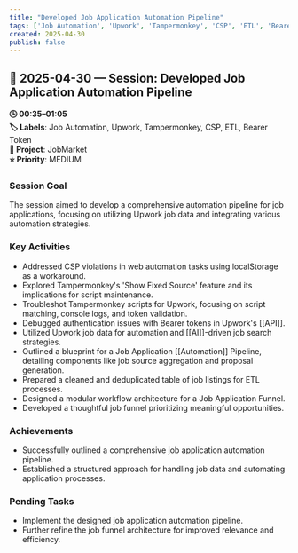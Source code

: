 ```yaml
---
title: "Developed Job Application Automation Pipeline"
tags: ['Job Automation', 'Upwork', 'Tampermonkey', 'CSP', 'ETL', 'Bearer Token']
created: 2025-04-30
publish: false
---
```


## 📅 2025-04-30 — Session: Developed Job Application Automation Pipeline

**🕒 00:35–01:05**  
**🏷️ Labels**: Job Automation, Upwork, Tampermonkey, CSP, ETL, Bearer Token  
**📂 Project**: JobMarket  
**⭐ Priority**: MEDIUM  


### Session Goal
The session aimed to develop a comprehensive automation pipeline for job applications, focusing on utilizing Upwork job data and integrating various automation strategies.

### Key Activities
- Addressed CSP violations in web automation tasks using localStorage as a workaround.
- Explored Tampermonkey's 'Show Fixed Source' feature and its implications for script maintenance.
- Troubleshot Tampermonkey scripts for Upwork, focusing on script matching, console logs, and token validation.
- Debugged authentication issues with Bearer tokens in Upwork's [[API]].
- Utilized Upwork job data for automation and [[AI]]-driven job search strategies.
- Outlined a blueprint for a Job Application [[Automation]] Pipeline, detailing components like job source aggregation and proposal generation.
- Prepared a cleaned and deduplicated table of job listings for ETL processes.
- Designed a modular workflow architecture for a Job Application Funnel.
- Developed a thoughtful job funnel prioritizing meaningful opportunities.

### Achievements
- Successfully outlined a comprehensive job application automation pipeline.
- Established a structured approach for handling job data and automating application processes.

### Pending Tasks
- Implement the designed job application automation pipeline.
- Further refine the job funnel architecture for improved relevance and efficiency.
